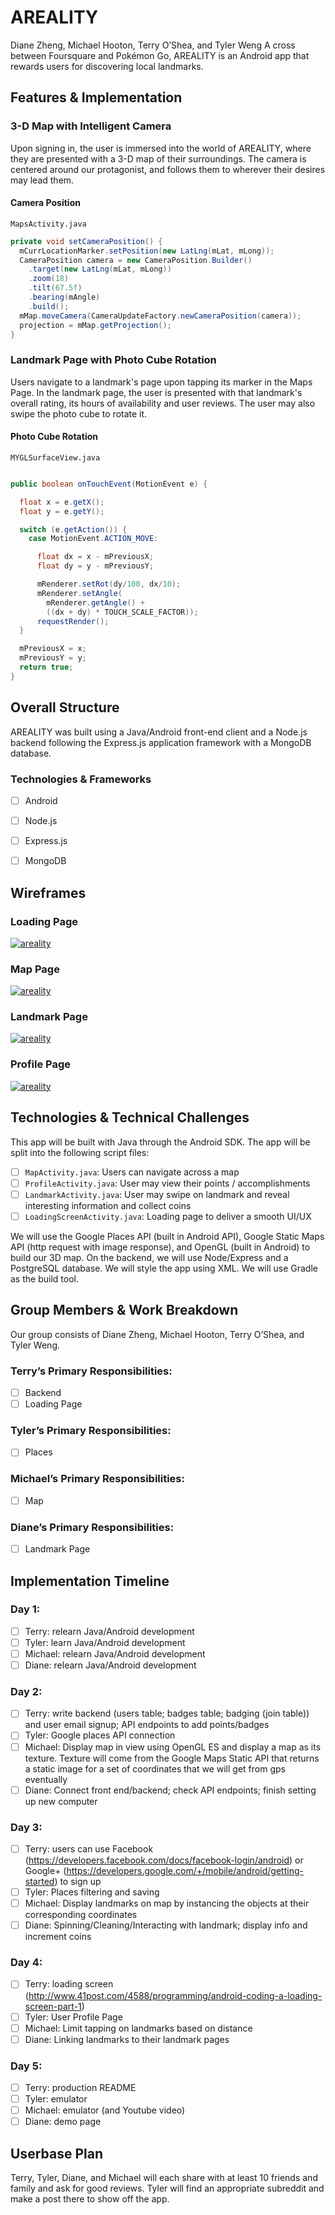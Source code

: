 # AREALITY

Diane Zheng, Michael Hooton, Terry O’Shea, and Tyler Weng
A cross between Foursquare and Pokémon Go, AREALITY is an Android app that rewards users for discovering local landmarks.

## Features & Implementation

<!-- - [ ] User accounts with secure authentication
- [ ] 3D map of user's current location displaying Landmarks in the
vicinity
- [ ] Interact with a Landmark by tapping when nearby
- [ ] Fetch user reviews
- [ ] User profile points and badges (e.g. "Walked 5 miles", "Explored 5 days in a row", "Achieved XX distance between landmarks") -->

### 3-D Map with Intelligent Camera

Upon signing in, the user is immersed into the world of AREALITY, where they are presented with a 3-D map of their surroundings. The camera is centered around our protagonist, and follows them to wherever their desires may lead them.

#### Camera Position

`MapsActivity.java`
```java
private void setCameraPosition() {
  mCurrLocationMarker.setPosition(new LatLng(mLat, mLong));
  CameraPosition camera = new CameraPosition.Builder()
    .target(new LatLng(mLat, mLong))
    .zoom(18)
    .tilt(67.5f)
    .bearing(mAngle)
    .build();
  mMap.moveCamera(CameraUpdateFactory.newCameraPosition(camera));
  projection = mMap.getProjection();
}
```

### Landmark Page with Photo Cube Rotation

Users navigate to a landmark's page upon tapping its marker in the Maps Page.
In the landmark page, the user is presented with that landmark's overall rating, its hours of availability and user reviews. The user may also swipe the photo cube to rotate it.

#### Photo Cube Rotation

`MYGLSurfaceView.java`
```java

public boolean onTouchEvent(MotionEvent e) {

  float x = e.getX();
  float y = e.getY();

  switch (e.getAction()) {
    case MotionEvent.ACTION_MOVE:

      float dx = x - mPreviousX;
      float dy = y - mPreviousY;

      mRenderer.setRot(dy/100, dx/10);
      mRenderer.setAngle(
        mRenderer.getAngle() +
        ((dx + dy) * TOUCH_SCALE_FACTOR));
      requestRender();
  }

  mPreviousX = x;
  mPreviousY = y;
  return true;
}
```

## Overall Structure

AREALITY was built using a Java/Android front-end client and a Node.js backend following the Express.js application framework with a MongoDB database.

### Technologies & Frameworks

- [ ] Android
- [ ] Node.js
- [ ] Express.js
- [ ] MongoDB


## Wireframes

### Loading Page

[![areality][loadingpage]][areality]

[areality]: https://github.com/tylerweng/areality
[loadingpage]: docs/wireframes/loading_page.png

### Map Page

[![areality][mappage]][areality]

[mappage]: docs/wireframes/map_portion.png

### Landmark Page

[![areality][landmarkpage]][areality]

[landmarkpage]: docs/wireframes/landmark_page.png

### Profile Page

[![areality][profilepage]][areality]

[profilepage]: docs/wireframes/profile_page.png

## Technologies & Technical Challenges

This app will be built with Java through the Android SDK. The app will be split
into the following script files:

- [ ] `MapActivity.java`: Users can navigate across a map
- [ ] `ProfileActivity.java`: User may view their points / accomplishments
- [ ] `LandmarkActivity.java`: User may swipe on landmark and reveal interesting information
and collect coins
- [ ] `LoadingScreenActivity.java`: Loading page to deliver a smooth UI/UX

We will use the Google Places API (built in Android API), Google Static Maps API (http request with image response), and OpenGL (built in Android) to build our 3D map.
On the backend, we will use Node/Express and a PostgreSQL database.
We will style the app using XML.
We will use Gradle as the build tool.

## Group Members & Work Breakdown

Our group consists of Diane Zheng, Michael Hooton, Terry O’Shea, and Tyler Weng.

### Terry’s Primary Responsibilities:

- [ ] Backend
- [ ] Loading Page

### Tyler’s Primary Responsibilities:

- [ ] Places

### Michael’s Primary Responsibilities:

- [ ] Map

### Diane’s Primary Responsibilities:

- [ ] Landmark Page

## Implementation Timeline

### Day 1:

- [ ] Terry: relearn Java/Android development
- [ ] Tyler: learn Java/Android development
- [ ] Michael: relearn Java/Android development
- [ ] Diane: relearn Java/Android development

### Day 2:

- [ ] Terry: write backend (users table; badges table; badging (join table)) and user email signup; API endpoints to add points/badges
- [ ] Tyler: Google places API connection
- [ ] Michael: Display map in view using OpenGL ES and display a map as its texture. Texture will come from the Google Maps Static API that returns a static image for a set of coordinates that we will get from gps eventually
- [ ] Diane: Connect front end/backend; check API endpoints; finish setting up new computer

### Day 3:

- [ ] Terry: users can use Facebook (https://developers.facebook.com/docs/facebook-login/android) or Google+ (https://developers.google.com/+/mobile/android/getting-started) to sign up
- [ ] Tyler: Places filtering and saving
- [ ] Michael: Display landmarks on map by instancing the objects at their corresponding coordinates
- [ ] Diane: Spinning/Cleaning/Interacting with landmark; display info and increment coins

### Day 4:

- [ ] Terry: loading screen (http://www.41post.com/4588/programming/android-coding-a-loading-screen-part-1)
- [ ] Tyler: User Profile Page
- [ ] Michael: Limit tapping on landmarks based on distance
- [ ] Diane: Linking landmarks to their landmark pages

### Day 5:

- [ ] Terry: production README
- [ ] Tyler: emulator
- [ ] Michael: emulator (and Youtube video)
- [ ] Diane: demo page

## Userbase Plan

Terry, Tyler, Diane, and Michael will each share with at least 10 friends and family and ask for good reviews.
Tyler will find an appropriate subreddit and make a post there to show off the app.
